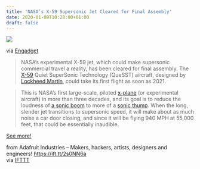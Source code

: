 ```yaml
---
title: 'NASA’s X-59 Supersonic Jet Cleared for Final Assembly'
date: 2020-01-08T10:28:00+01:00
draft: false
---
```


![](https://cdn-blog.adafruit.com/uploads/2019/12/dims-600x320.jpg)

via [Engadget](https://www.engadget.com/2019/12/17/nasa-x59-supersonic-jet-assembly/)

> NASA’s experimental X-59 jet, which could make supersonic commercial travel a reality, has been cleared for final assembly. The [X-59](https://www.nasa.gov/press-release/nasa-s-x-59-quiet-supersonic-research-aircraft-cleared-for-final-assembly) Quiet SuperSonic Technology (QueSST) aircraft, designed by [Lockheed Martin](https://www.engadget.com/2018/11/20/lockheed-martin-quiet-supersonic-jet-nasa/), could take its first flight as soon as 2021.

> This is NASA’s first large-scale, piloted [x-plane](https://www.engadget.com/2019/10/04/nasa-first-all-electric-x-plane/) (or experimental aircraft) in more than three decades, and its goal is to reduce the loudness of [a sonic boom](https://www.engadget.com/2019/03/10/the-big-picture-nasa-supersonic-shockwaves/) to more of a [sonic thump](https://www.engadget.com/2017/07/24/nasa-moves-ahead-with-quiet-supersonic-jet/). When the long, slender jet transitions to supersonic speed, it will make about as much noise a car door closing, and since it will be flying 940 MPH at 55,000 feet, that could be essentially inaudible.

[See more!](https://www.engadget.com/2019/12/17/nasa-x59-supersonic-jet-assembly/)

  
  
from Adafruit Industries – Makers, hackers, artists, designers and engineers! https://ift.tt/2s0NN6a  
via [IFTTT](https://ifttt.com/?ref=da&site=blogger)